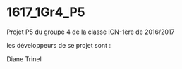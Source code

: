 # 1617_1Gr4_P5
Projet P5 du groupe 4 de la classe ICN-1ère de 2016/2017

les développeurs de se projet sont :

Diane Trinel
